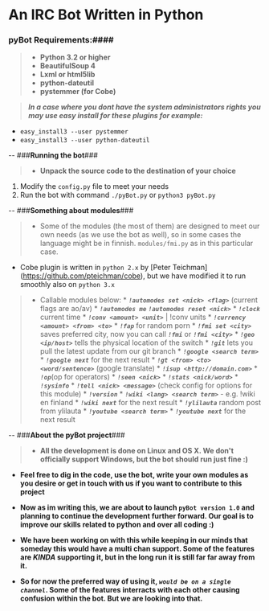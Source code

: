An IRC Bot Written in Python
==

### **pyBot Requirements:**####
>  * **Python 3.2 or higher**
>  * **BeautifulSoup 4**
>  * **Lxml or html5lib**
>  * **python-dateutil**
>  * **pystemmer (for Cobe)**
  
> _**In a case where you dont have the system administrators 
  rights you may use easy install for these plugins
  for example:**_
   * `easy_install3 --user pystemmer`
   * `easy_install3 --user python-dateutil`

--
###**Running the bot**###

> * **Unpack the source code to the destination of your choice**
  1. Modify the `config.py` file to meet your needs
  2. Run the bot with command `./pyBot.py` or `python3 pyBot.py`
 
-- 
###**Something about modules**###


> * Some of the modules (the most of them) are designed to meet our own needs (as we use the bot as well), so in some cases the language might be in finnish. `modules/fmi.py` as in this particular case.
* Cobe plugin is written in `python 2.x` by [Peter Teichman] (https://github.com/pteichman/cobe), but we have modified it to run smoothly also on `python 3.x`

> * Callable modules below:
    * **_`!automodes set <nick> <flag>`_** (current flags are ao/av)
      * **_`!automodes me`_** **_`!automodes reset <nick>`_**
    * **_`!clock`_** current time
    * **_`!conv <amount> <unit>`_** | !conv units
    * **_`!currency <amount> <from> <to>`_**
    * **_`!fap`_** for random porn
    * **_`!fmi set <city>`_** saves preferred city, now you can call **_`!fmi`_** or **_`!fmi <city>`_**
    * **_`!geo <ip/host>`_** tells the physical location of the switch
    * **_`!git`_** lets you pull the latest update from our git branch
    * **_`!google <search term>`_**
      * **_`!google next`_** for the next result
    * **_`!gt <from> <to> <word/sentence>`_** (google translate)
    * **_`!isup <http://domain.com>`_**
    * **_`!op`_**(op for operators)
    * **_`!seen <nick>`_**
    * **_`!stats <nick/word>`_**
    * **_`!sysinfo`_**
    * **_`!tell <nick> <message>`_** (check config for options for this module)
    * **_`!version`_**
    * **_`!wiki <lang> <search term>`_** - e.g. !wiki en finland
      * **_`!wiki next`_** for the next result 
    * **_`!ylilauta`_** random post from ylilauta
    * **_`!youtube <search term>`_**
      * **_`!youtube next`_** for the next result

--
###**About the pyBot project**###

> * **All the development is done on Linux and OS X. We don't officially support Windows, but the bot should run just fine :)**
>
* **Feel free to dig in the code, use the bot, write your own modules as you desire or get in touch with us if you want to contribute to this project**
>
* **Now as im writing this, we are about to launch `pyBot version 1.0` and planning to continue the development further forward. Our goal is to improve our skills related to python and over all coding :)**
>
* **We have been working on with this while keeping in our minds that someday this would have a multi chan support. Some of the features are _KINDA_ supporting it, but in the long run it is still far far away from it.**
>
* **So for now the preferred way of using it, _`would be on a single channel`_. Some of the features interracts with each other causing confusion within the bot. But we are looking into that.**
